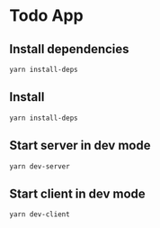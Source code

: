 # Todo App

## Install dependencies
`yarn install-deps`

## Install 
`yarn install-deps`

## Start server in dev mode 
`yarn dev-server`

## Start client in dev mode 
`yarn dev-client`
